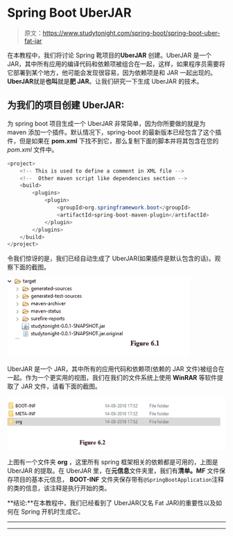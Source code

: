 # Spring Boot UberJAR

> 原文：<https://www.studytonight.com/spring-boot/spring-boot-uber-fat-jar>

在本教程中，我们将讨论 Spring 靴项目的**UberJAR** 创建。UberJAR 是一个 JAR，其中所有应用的编译代码和依赖项被组合在一起，这样，如果程序员需要将它部署到某个地方，他可能会发现很容易，因为依赖项是和 JAR 一起出现的。**UberJAR**就是**也叫**就是**肥 JAR**。让我们研究一下生成 UberJAR 的技术。

## 为我们的项目创建 UberJAR:

为 spring boot 项目生成一个 UberJAR 非常简单，因为你所要做的就是为 maven 添加一个插件。默认情况下，spring-boot 的最新版本已经包含了这个插件，但是如果在 **pom.xml** 下找不到它，那么复制下面的脚本并将其包含在您的 *pom.xml* 文件中。

```java
<project>
    <!-- This is used to define a comment in XML file -->
    <!--  Other maven script like dependencies section -->
    <build>
        <plugins>
            <plugin>
                <groupId>org.springframework.boot</groupId>
                <artifactId>spring-boot-maven-plugin</artifactId>
            </plugin>
        </plugins>
    </build>
</project>
```

令我们惊讶的是，我们已经自动生成了 UberJAR(如果插件是默认包含的话)。观察下面的截图。

![](img/c65e2be29380fec794045e8d97ecd3f4.png)

UberJAR 是一个 JAR，其中所有的应用代码和依赖项(依赖的 JAR 文件)被组合在一起。作为一个更实用的视图，我们在我们的文件系统上使用 **WinRAR** 等软件提取了 JAR 文件，请看下面的截图。

![](img/4a1fd20d85e9338c8576b93c3b2d8d20.png)

上图有一个文件夹 **org** ，这里所有 spring 框架相关的依赖都是可用的，上图是 UberJAR 的提取。在 UberJAR 里，在**元信息**文件夹里，我们有**清单。MF** 文件保存项目的基本元信息， **BOOT-INF** 文件夹保存带有`@SpringBootApplication`注释的类的信息，该注释是执行开始的类。

**结论:**在本教程中，我们已经看到了 UberJAR(又名 Fat JAR)的重要性以及如何在 Spring 开机时生成它。

* * *

* * *